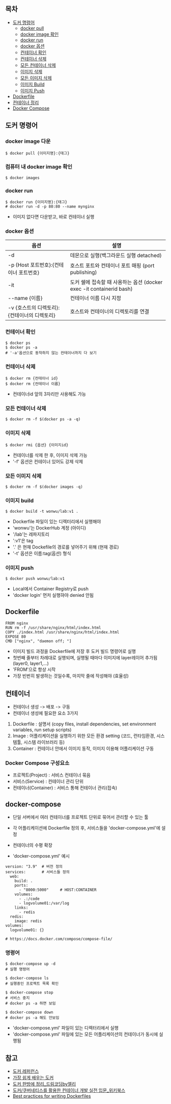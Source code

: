 
## 목차
- [도커 명령어](#도커-명령어)
  - [docker pull](#docker-image-다운)
  - [docker image 확인](#컴퓨터-내-docker-image-확인)
  - [docker run](#docker-run)
  - [docker 옵션](#docker-옵션)
  - [컨테이너 확인](#컨테이너-확인)
  - [컨테이너 삭제](#컨테이너-삭제)
  - [모든 컨테이너 삭제](#모든-컨테이너-삭제)
  - [이미지 삭제](#이미지-삭제)
  - [모든 이미지 삭제](#모든-이미지-삭제)
  - [이미지 Build](#이미지-build)
  - [이미지 Push](#이미지-push)
- [Dockerfile](#Dockerfile)
- [컨테이너 정리](#컨테이너)
- [Docker Compose](#docker-compose)

## 도커 명령어
### docker image 다운
```
$ docker pull {이미지명}:{태그}
```

### 컴퓨터 내 docker image 확인
```
$ docker images
```

### docker run
```
$ docker run {이미지명}:{태그}
# docker run -d -p 80:80 --name mynginx
```
- 이미지 없다면 다운받고, 바로 컨테이너 실행 

### docker 옵션
|옵션  |설명   |
------|------------------------
-d| 데몬으로 실행(백그라운드 실행 detached)
-p {Host 포트번호}:{컨테이너 포트번호} | 호스트 포트와 컨테이너 포트 매핑 (port publishing)
-it| 도커 쉘에 접속할 때 사용하는 옵션 (docker exec -it containerid bash)
--name {이름}| 컨테이너 이름 다시 지정
-v {호스트의 디렉토리}:{컨테이너의 디렉토리}| 호스트와 컨테이너의 디렉토리를 연결

### 컨테이너 확인
```
$ docker ps
$ docker ps -a 
# '-a'옵션으로 동작하지 않는 컨테이너까지 다 보기
```

### 컨테이너 삭제
```
$ docker rm {컨테이너 id}
$ docker rm {컨테이너 이름}
```
- 컨테이너id 앞의 3자리만 사용해도 가능

### 모든 컨테이너 삭제
```
$ docker rm -f $(docker ps -a -q)
```

### 이미지 삭제
```
$ docker rmi {옵션} {이미지id}
```
- 컨테이너를 삭제 한 후, 이미지 삭제 가능
- '-f' 옵션은 컨테이너 있어도 강제 삭제

### 모든 이미지 삭제
```
$ docker rm -f $(docker images -q)
```

### 이미지 build
```
$ docker build -t wonwu/lab:v1 .
```
- Dockerfile 파일이 있는 디렉터리에서 실행해야
- 'wonwu'는 DockerHub 계정 (아이디)
- '/lab'는 레파지토리
- ':v1'은 tag
- '.' 은 현재 Dockefile의 경로를 넣어주기 위해 (현재 경로)
- '-t' 옵션은 이름:tag(옵션) 형식 

### 이미지 push
```
$ docker push wonwu/lab:v1
```
- Local에서 Container Registry로 push
- 'docker login' 먼저 실행햐야 denied 안됨

## Dockerfile
```
FROM nginx 
RUN rm -f /usr/share/nginx/html/index.html 
COPY ./index.html /usr/share/nginx/html/index.html 
EXPOSE 80 
CMD ["nginx", "daemon off; "]

```
- 이미지 빌드 과정을 Dockerfile에 저장 후 도커 빌드 명령어로 실행
- 첫번째 줄부터 차례대로 실행되며, 실행될 때마다 이미지에 layer레이어 추가됨 (layer0, layer1,...)
- 'FROM'으로 항상 시작
- 가장 빈번히 발생하는 것일수록, 마지막 줄에 작성해야 (효율성)

## 컨테이너
- 컨테이너 생성 -> 배포 -> 구동
- 컨테이너 생성에 필요한 요소 3가지
1. Dockerfile : 설명서 (copy files, install dependencies, set environment variables, run setup scripts) 
2. Image : 어플리케이션을 실행하기 위한 모든 환경 setting (코드, 런타임환경, 시스템툴, 시스템 라이브러리 등)
3. Container : 컨테이너 안에서 이미지 동작, 이미지 이용해 어플리케이션 구동


### Docker Compose 구성요소
- 프로젝트(Project) : 서비스 컨테이너 묶음
- 서비스(Service) : 컨테이너 관리 단위
- 컨테이너(Container) : 서비스 통해 컨테이너 관리(접속)

## docker-compose
- 단일 서버에서 여러 컨테이너를 프로젝트 단위로 묶어서 관리할 수 있는 툴
- 각 어플리케이션에 Dockerfile 정의 후, 서비스들을 'docker-compose.yml'에 설정
- 컨테이너의 수평 확장

- 'docker-compose.yml' 예시
```
version: "3.9"  # 버전 정의
services:       # 서비스들 정의
  web:         
    build: .
    ports:
      - "8000:5000"     # HOST:CONTAINER
    volumes:
      - .:/code
      - logvolume01:/var/log
    links:
      - redis
  redis:         
    image: redis
volumes:
  logvolume01: {}
  
# https://docs.docker.com/compose/compose-file/
  ```

### 명령어
```
$ docker-compose up -d
# 실행 명령어

$ docker-compose ls
# 실행중인 프로젝트 목록 확인

$ docker-compose stop
# 서비스 중지
# docker ps -a 하면 보임

$ docker-compose down
# docker ps -a 해도 안보임

```
- 'docker-compose.yml' 파일이 있는 디렉터리에서 실행
- 'docker-compose.yml' 파일에 있는 모든 어플리케이션의 컨테이너가 동시에 실행됨

## 참고
- [도커 레퍼런스](https://docs.docker.com/engine/reference/run/)
- [가장 쉽게 배우는 도커](https://www.yalco.kr/36_docker/)
- [도커 한방에 정리_드림코딩by엘리](https://youtu.be/LXJhA3VWXFA?t=526)
- [도커/쿠버네티스를 활용한 컨테이너 개발 실전 입문_위키북스](http://www.kyobobook.co.kr/product/detailViewKor.laf?mallGb=KOR&ejkGb=KOR&barcode=9791158391447&orderClick=JAH)
- [Best practices for writing Dockerfiles](https://docs.docker.com/develop/develop-images/dockerfile_best-practices/)

